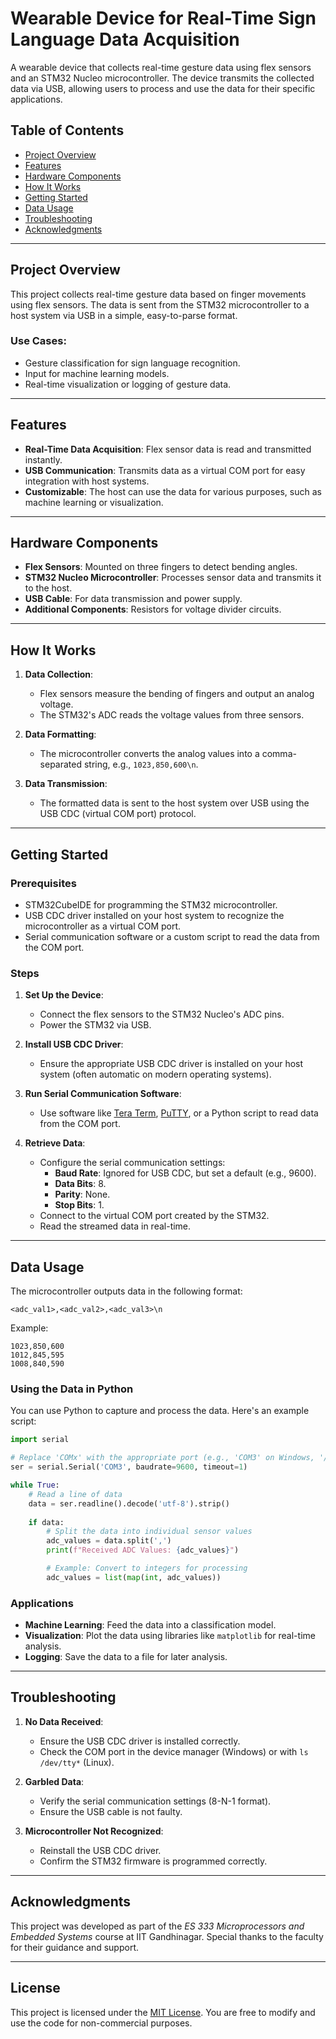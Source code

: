 # Wearable Device for Real-Time Sign Language Data Acquisition

A wearable device that collects real-time gesture data using flex sensors and an STM32 Nucleo microcontroller. The device transmits the collected data via USB, allowing users to process and use the data for their specific applications.

## Table of Contents
- [Project Overview](#project-overview)
- [Features](#features)
- [Hardware Components](#hardware-components)
- [How It Works](#how-it-works)
- [Getting Started](#getting-started)
- [Data Usage](#data-usage)
- [Troubleshooting](#troubleshooting)
- [Acknowledgments](#acknowledgments)

---

## Project Overview

This project collects real-time gesture data based on finger movements using flex sensors. The data is sent from the STM32 microcontroller to a host system via USB in a simple, easy-to-parse format.

### Use Cases:
- Gesture classification for sign language recognition.
- Input for machine learning models.
- Real-time visualization or logging of gesture data.

---

## Features

- **Real-Time Data Acquisition**: Flex sensor data is read and transmitted instantly.
- **USB Communication**: Transmits data as a virtual COM port for easy integration with host systems.
- **Customizable**: The host can use the data for various purposes, such as machine learning or visualization.

---

## Hardware Components

- **Flex Sensors**: Mounted on three fingers to detect bending angles.
- **STM32 Nucleo Microcontroller**: Processes sensor data and transmits it to the host.
- **USB Cable**: For data transmission and power supply.
- **Additional Components**: Resistors for voltage divider circuits.

---

## How It Works

1. **Data Collection**:
   - Flex sensors measure the bending of fingers and output an analog voltage.
   - The STM32's ADC reads the voltage values from three sensors.

2. **Data Formatting**:
   - The microcontroller converts the analog values into a comma-separated string, e.g., `1023,850,600\n`.

3. **Data Transmission**:
   - The formatted data is sent to the host system over USB using the USB CDC (virtual COM port) protocol.

---

## Getting Started

### Prerequisites

- STM32CubeIDE for programming the STM32 microcontroller.
- USB CDC driver installed on your host system to recognize the microcontroller as a virtual COM port.
- Serial communication software or a custom script to read the data from the COM port.

### Steps

1. **Set Up the Device**:
   - Connect the flex sensors to the STM32 Nucleo's ADC pins.
   - Power the STM32 via USB.

2. **Install USB CDC Driver**:
   - Ensure the appropriate USB CDC driver is installed on your host system (often automatic on modern operating systems).

3. **Run Serial Communication Software**:
   - Use software like [Tera Term](https://ttssh2.osdn.jp/index.html.en), [PuTTY](https://www.putty.org/), or a Python script to read data from the COM port.

4. **Retrieve Data**:
   - Configure the serial communication settings:
     - **Baud Rate**: Ignored for USB CDC, but set a default (e.g., 9600).
     - **Data Bits**: 8.
     - **Parity**: None.
     - **Stop Bits**: 1.
   - Connect to the virtual COM port created by the STM32.
   - Read the streamed data in real-time.

---

## Data Usage

The microcontroller outputs data in the following format:
```
<adc_val1>,<adc_val2>,<adc_val3>\n
```

Example:
```
1023,850,600
1012,845,595
1008,840,590
```

### Using the Data in Python
You can use Python to capture and process the data. Here's an example script:

```python
import serial

# Replace 'COMx' with the appropriate port (e.g., 'COM3' on Windows, '/dev/ttyUSB0' on Linux)
ser = serial.Serial('COM3', baudrate=9600, timeout=1)

while True:
    # Read a line of data
    data = ser.readline().decode('utf-8').strip()
    
    if data:
        # Split the data into individual sensor values
        adc_values = data.split(',')
        print(f"Received ADC Values: {adc_values}")

        # Example: Convert to integers for processing
        adc_values = list(map(int, adc_values))
```

### Applications
- **Machine Learning**: Feed the data into a classification model.
- **Visualization**: Plot the data using libraries like `matplotlib` for real-time analysis.
- **Logging**: Save the data to a file for later analysis.

---

## Troubleshooting

1. **No Data Received**:
   - Ensure the USB CDC driver is installed correctly.
   - Check the COM port in the device manager (Windows) or with `ls /dev/tty*` (Linux).

2. **Garbled Data**:
   - Verify the serial communication settings (8-N-1 format).
   - Ensure the USB cable is not faulty.

3. **Microcontroller Not Recognized**:
   - Reinstall the USB CDC driver.
   - Confirm the STM32 firmware is programmed correctly.

---

## Acknowledgments

This project was developed as part of the *ES 333 Microprocessors and Embedded Systems* course at IIT Gandhinagar. Special thanks to the faculty for their guidance and support.

---

## License

This project is licensed under the [MIT License](LICENSE). You are free to modify and use the code for non-commercial purposes.

